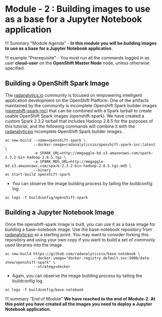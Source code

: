 # Module - 2 : Building images to use as a base for a Jupyter Notebook application

!!! Summary "Module Agenda"
    - **In this module you will be building images to use as a base for a Jupyter Notebook application.**

!!! example "Prerequisite"
    - You must run all the commands logged in as user **cloud-user** on the **OpenShift Master Node** node, unless otherwise specified. 

## Building a OpenShift Spark Image

The [radanalytics.io](https://radanalytics.io) community is focused on empowering intelligent application development on the OpenShift Platform. One of the artifacts maintained by the community is incomplete Openshift Spark builder images [(openshift-spark-inc)](https://hub.docker.com/r/radanalyticsio/openshift-spark-inc/) that can be combined with a Spark tarball to create usable OpenShift Spark images (openshift-spark). We have created a custom Spark 2.3.2 tarball that includes Hadoop 2.8.5 for the purposes of this tutorial, and the following commands will combine it with the [radanalyticsio](https://radanalytics.io) incomplete OpenShift Spark builder images.

```
oc new-build --name=openshift-spark \
             --docker-image=radanalyticsio/openshift-spark-inc:latest \
             -e SPARK_URL=http://mmgaggle-bd.s3.amazonaws.com/spark-2.3.2-bin-hadoop-2.8.5.tgz \
             -e SPARK_MD5_URL=http://mmgaggle-bd.s3.amazonaws.com/spark-2.3.2-bin-hadoop-2.8.5.tgz.md5 \
             --binary
oc start-build openshift-spark
```

- You can observe the image building process by tailing the buildconfig log

```
oc logs -f buildconfig/openshift-spark
```

## Building a Jupyter Notebook Image

Once the openshift-spark image is built, you can use it as a base image for building a base-notebook image. Use the base-notebook repository from [radanalyticsio](https://radanalytics.io) as a starting point. You may want to consider forking this repository and using your own copy if you want to build a set of commonly used libraries into the image.

```
oc new-build https://github.com/radanalyticsio/base-notebook \
             --docker-image="docker-registry.default.svc:5000/data-show/openshift-spark" \
             --strategy=docker
```

- Again, you can observe the image building process by tailing the buildconfig log.

```
oc logs -f buildconfig/base-notebook
```

!!! summary "End of Module"
    **We have reached to the end of Module-2. At this point you have created all the images you need to deploy a Jupyter Notebook application.**

